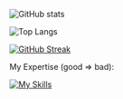 ![GitHub stats](https://github-readme-stats-ten-gilt.vercel.app/api?username=Pdzly&count_private=true&theme=dark&show_icons=true)

![Top Langs](https://github-readme-stats-ten-gilt.vercel.app/api/top-langs/?username=Pdzly&theme=dark)

[![GitHub Streak](https://streak-stats.demolab.com?user=Pdzly&theme=git-dark&border_radius=5&date_format=j%20M%5B%20Y%5D&mode=weekly&border=DD2727&ring=D8DD23)](https://git.io/streak-stats)

My Expertise (good => bad):

[![My Skills](https://skillicons.dev/icons?i=ts,cs,react,nodejs,js,angular,lua,python,docker,openshift&theme=dark)](https://skillicons.dev)
